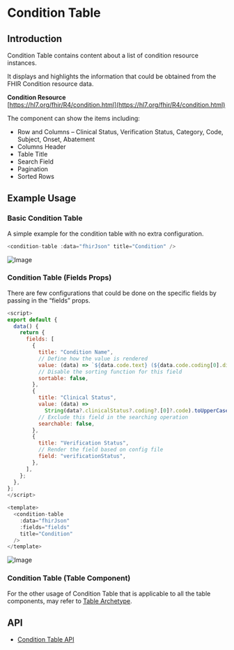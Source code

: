 # Condition Table

## Introduction

Condition Table contains content about a list of condition resource instances.

It displays and highlights the information that could be obtained from the FHIR Condition resource data.

**Condition Resource**<br/>
[https://hl7.org/fhir/R4/condition.html](https://hl7.org/fhir/R4/condition.html)

The component can show the items including:

- Row and Columns – Clinical Status, Verification Status, Category, Code, Subject, Onset, Abatement
- Columns Header
- Table Title
- Search Field
- Pagination
- Sorted Rows

## Example Usage

### Basic Condition Table

A simple example for the condition table with no extra configuration.

```javascript linenums="1"
<condition-table :data="fhirJson" title="Condition" />
```

![Image](img/1.jpg)

### Condition Table (Fields Props)

There are few configurations that could be done on the specific fields by passing in the “fields” props.

```javascript linenums="1"
<script>
export default {
  data() {
    return {
      fields: [
        {
          title: "Condition Name",
          // Define how the value is rendered
          value: (data) => `${data.code.text} (${data.code.coding[0].display})`,
          // Disable the sorting function for this field
          sortable: false,
        },
        {
          title: "Clinical Status",
          value: (data) =>
            String(data?.clinicalStatus?.coding?.[0]?.code).toUpperCase(),
          // Exclude this field in the searching operation
          searchable: false,
        },
        {
          title: "Verification Status",
          // Render the field based on config file
          field: "verificationStatus",
        },
      ],
    };
  },
};
</script>

<template>
  <condition-table
    :data="fhirJson"
    :fields="fields"
    title="Condition"
  />
</template>
```

<script setup>
import condition from "./template/condition-table.vue"

// import "bootstrap/dist/css/bootstrap.min.css"
</script>

 <ClientOnly>
  <condition />
</ClientOnly>

![Image](img/2.jpg)

### Condition Table (Table Component)

For the other usage of Condition Table that is applicable to all the table components, may refer to [Table Archetype](../archetype-table/archetype-table.md).

## API

- [Condition Table API](../../components-api/condition-table.md)
